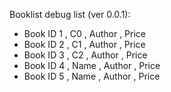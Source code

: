 Booklist debug list (ver 0.0.1):
- Book ID 1 , C0 , Author , Price
- Book ID 2 , C1 , Author , Price
- Book ID 3 , C2 , Author , Price
- Book ID 4 , Name , Author , Price
- Book ID 5 , Name , Author , Price

